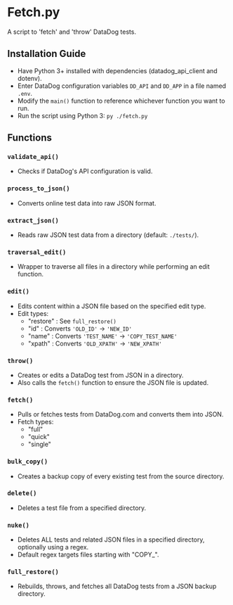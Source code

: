 # Fetch.py

A script to 'fetch' and 'throw' DataDog tests.

## Installation Guide

- Have Python 3+ installed with dependencies (datadog_api_client and dotenv).
- Enter DataDog configuration variables `DD_API` and `DD_APP` in a file named `.env`.
- Modify the `main()` function to reference whichever function you want to run.
- Run the script using Python 3: `py ./fetch.py`

## Functions

### `validate_api()`
- Checks if DataDog's API configuration is valid.

### `process_to_json()`
- Converts online test data into raw JSON format.

### `extract_json()`
- Reads raw JSON test data from a directory (default: `./tests/`).

### `traversal_edit()`
- Wrapper to traverse all files in a directory while performing an edit function.

### `edit()`
- Edits content within a JSON file based on the specified edit type.
- Edit types:
  - "restore" : See `full_restore()`
  - "id"      : Converts `'OLD_ID'` -> `'NEW_ID'`
  - "name"    : Converts `'TEST_NAME'` -> `'COPY_TEST_NAME'`
  - "xpath"   : Converts `'OLD_XPATH'` -> `'NEW_XPATH'`

### `throw()`
- Creates or edits a DataDog test from JSON in a directory.
- Also calls the `fetch()` function to ensure the JSON file is updated.

### `fetch()`
- Pulls or fetches tests from DataDog.com and converts them into JSON.
- Fetch types:
  - "full"
  - "quick"
  - "single"

### `bulk_copy()`
- Creates a backup copy of every existing test from the source directory.

### `delete()`
- Deletes a test file from a specified directory.

### `nuke()`
- Deletes ALL tests and related JSON files in a specified directory, optionally using a regex.
- Default regex targets files starting with "COPY_".

### `full_restore()`
- Rebuilds, throws, and fetches all DataDog tests from a JSON backup directory.